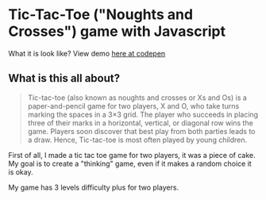 # Tic-Tac-Toe ("Noughts and Crosses") game with Javascript

What it is look like? View demo [here at codepen](http://codepen.io/Moroshan/full/wgdxXm/)

## What is this all about?

> Tic-tac-toe (also known as noughts and crosses or Xs and Os) is a paper-and-pencil game for two players, X and O, who take turns marking the spaces in a 3×3 grid. The player who succeeds in placing three of their marks in a horizontal, vertical, or diagonal row wins the game. Players soon discover that best play from both parties leads to a draw. Hence, Tic-tac-toe is most often played by young children.

First of all, I made a tic tac toe game for two players, it was a piece of cake. My goal is to create a "thinking" game, even if it makes a random choice it is okay. 

My game has 3 levels difficulty plus for two players. 

